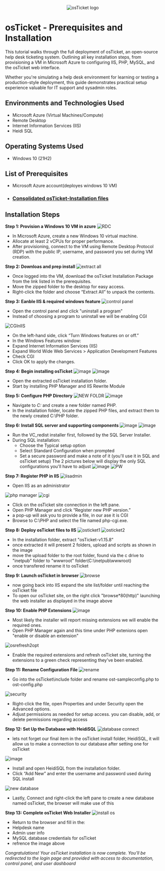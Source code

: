 <p align="center">
<img src="https://i.imgur.com/Clzj7Xs.png" alt="osTicket logo"/>
</p>

<h1>osTicket - Prerequisites and Installation</h1>
This tutorial walks through the full deployment of osTicket, an open-source help desk ticketing system. Outlining all key installation steps, from provisioning a VM in Microsoft Azure to configuring IIS, PHP, MySQL, and the osTicket web interface.

Whether you're simulating a help desk environment for learning or testing a production-style deployment, this guide demonstrates practical setup experience valuable for IT support and sysadmin roles.<br />


<h2>Environments and Technologies Used</h2>

- Microsoft Azure (Virtual Machines/Compute)
- Remote Desktop
- Internet Information Services (IIS)
- Heidi SQL

<h2>Operating Systems Used </h2>

- Windows 10</b> (21H2)

<h2>List of Prerequisites</h2>

- Microsoft Azure account(deployes windows 10 VM)
- ### [Consolidated osTicket-Installation files](https://drive.google.com/uc?export=download&id=1b3RBkXTLNGXbibeMuAynkfzdBC1NnqaD)

<h2>Installation Steps</h2>

**Step 1: Provision a Windows 10 VM in azure**
![RDC](https://github.com/user-attachments/assets/f439ca3e-aad4-49ed-8db7-65ebc21c79c1)

- In Microsoft Azure, create a new Windows 10 virtual machine.
- Allocate at least 2 vCPUs for proper performance.
- After provisioning, connect to the VM using Remote Desktop Protocol (RDP) with the public IP, username, and password you set during VM creation.

**Step 2: Downloas and prep install**
![extract all](https://github.com/user-attachments/assets/d13ddc47-48cf-4519-ba2f-5fbb1228aac6)

- Once logged into the VM, download the osTicket Installation Package from the link listed in the prerequisites.
- Move the zipped folder to the desktop for easy access.
- Right-click the folder and choose “Extract All” to unpack the contents.

**Step 3: Eanble IIS & required windows feature**
![control panel](https://github.com/user-attachments/assets/8cbff76f-a3a0-46cc-acbd-268336023512)

- Open the control panel and click "uninstall a program"
- Instead of choosing a program to uninstall we will be enabling CGI

![CGInIIS](https://github.com/user-attachments/assets/4f81468a-ab0d-48f6-a7c2-b23eb35f2668)

- On the left-hand side, click “Turn Windows features on or off.”
- In the Windows Features window:
- Expand Internet Information Services (IIS)
- Expand World Wide Web Services > Application Development Features
- Check CGI
- Click OK to apply the changes.

**Step 4: Begin installing osTicket**
![image](https://github.com/user-attachments/assets/d20126a5-5d5c-4078-9fa3-7f6136bfa2f9)
![image](https://github.com/user-attachments/assets/9e2f9c21-1464-43a9-8664-82f62fa3c7c4)

- Open the extracted osTicket installation folder.
- Start by installing PHP Manager and IIS Rewrite Module

**Step 5: Configure PHP Directory**
![NEW FOLDR](https://github.com/user-attachments/assets/6cdb918f-7736-4634-ae2e-3bfd853d43a0)
![image](https://github.com/user-attachments/assets/8ddaf5ba-2503-413a-8eb3-17ef195df182)

- Navigate to *C:* and create a new folder named PHP.
- In the installation folder, locate the zipped PHP files, and extract them to the newly created C:\PHP folder.

**Step 6: Install SQL server and supporting components**
![image](https://github.com/user-attachments/assets/e1c51271-5d7b-457b-b49f-ebda1dfa748c)
![image](https://github.com/user-attachments/assets/b71688e9-cb84-4215-a73c-8f1cededf2a6)

- Run the VC_redist installer first, followed by the SQL Server Installer.
- During SQL installation:
  - Choose the Typical setup option
  - Select Standard Configuration when prompted
  - Set a secure password and make a note of it (you'll use it in SQL and osTicket setup)
The 2 pictures below will display the only SQL configurations you'll have to adjust
![image](https://github.com/user-attachments/assets/eb919599-6d0a-46a0-942c-2a3573fe766a)
![PW](https://github.com/user-attachments/assets/557d9cf1-589e-4967-886e-e34567c2de45)

**Step 7: Register PHP in IIS**
![iisadmin](https://github.com/user-attachments/assets/7c6d32e9-c220-49d0-9168-08defa75e2c7)
- Open IIS as an administrator


![php manager](https://github.com/user-attachments/assets/60a7d90c-723e-4443-b151-b67f849cade5)
![cgi](https://github.com/user-attachments/assets/bb1a7495-dff8-4181-ac51-dda16ca0d195)

- Click on the osTicket site connection in the left pane.
- Open PHP Manager and click “Register new PHP version.”
-  a pop-up will ask you to provide a file, in our ase it is CGI
-  Browse to C:\PHP and select the file named php-cgi.exe.

**Step 8: Deploy osTicket files to IIS**
![osticket1](https://github.com/user-attachments/assets/c77655be-53ef-4aae-85c4-5dea51f2d689)
![osticket2](https://github.com/user-attachments/assets/49938d34-e9a9-4d54-bba7-efe8b1d01e65)

- In the installation folder, extract "osTicket-v1.15.8"
- once extracted it will present 2 folders, upload and scripts as shown in the image
- move the upload folder to the root folder, found via the c drive to "inetpub" folder to "wwwroot" folder(C:\inetpub\wwwroot)
- once transfered rename it to osTicket

**Step 9: Launch osTicket in browser**
![browse](https://github.com/user-attachments/assets/d358ee5a-5330-4e7f-a109-023e2310b9a6)

- now going back into IIS expand the site list/folder until reaching the osTicket file
- To open our osTicket site, on the right click "browse*80(http)" launching the web installer as displayed in the image above

 **Step 10: Enable PHP Extensions**
![image](https://github.com/user-attachments/assets/675a5509-36a4-4c2e-af2c-3e349155ac97)

- Most likely the installer will report missing extensions we will enable the required ones.
- Open PHP Manager again and this time under PHP extenions open "enable or disable an extension"

![osrefresh2opt](https://github.com/user-attachments/assets/03593e90-71f0-49c8-9518-bad5dcb5c280)

- Enable the required extensions and refresh osTicket site, turning the extensions to a green check representing they've been enabled.
  
**Step 11: Rename Configuration File**
![rename](https://github.com/user-attachments/assets/b78f4116-c88b-43a7-a000-dbd0a0ad2ae8)

- Go into the osTicket\include folder and rename ost-sampleconfig.php to ost-config.php

![security](https://github.com/user-attachments/assets/8ede07b8-60e0-4c1b-9c28-0944f278cb42)

- Right-click the file, open Properties and under Security open the Advanced options.
- Adjust permissions as needed for setup access. you can disable, add, or delete permissions regarding access

**Step 12: Set Up the Database with HeidiSQL**
![database connect](https://github.com/user-attachments/assets/e566b513-ef7d-4af9-94ea-ab9f18ac200f)

- lets not forget our final item in the osTicket install folder, HeidiSQL, it will allow us to make a connection to our database after setting one for osTicket

![image](https://github.com/user-attachments/assets/aa14edd7-f566-40d7-afd3-b886fb0f3948)

- Install and open HeidiSQL from the installation folder.
- Click “Add New” and enter the username and password used during SQL install

![new database](https://github.com/user-attachments/assets/289b8415-14e1-4b5a-b09b-0bb7f324341a)
- Lastly, Connect and right-click the left pane to create a new database named osTicket, the browser will make use of this

**Step 13: Complete osTicket Web Installer**
![install os](https://github.com/user-attachments/assets/3dddc165-d441-440a-87e4-24ee35d7f6e8)

 - Return to the browser and fill in the:
 - Helpdesk name
 - Admin user info
 - MySQL database credentials for osTicket
- refrence the image above

*Congratulations! Your osTicket installation is now complete. You’ll be redirected to the login page and provided with access to documentation, control panel, and user dashboard*
